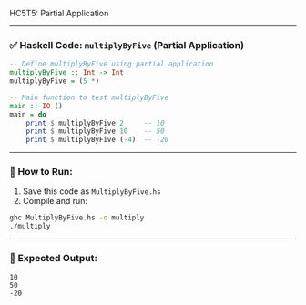 HC5T5: Partial Application

---

### ✅ Haskell Code: `multiplyByFive` (Partial Application)

```haskell
-- Define multiplyByFive using partial application
multiplyByFive :: Int -> Int
multiplyByFive = (5 *)

-- Main function to test multiplyByFive
main :: IO ()
main = do
    print $ multiplyByFive 2     -- 10
    print $ multiplyByFive 10    -- 50
    print $ multiplyByFive (-4)  -- -20
```

---

### 🏃 How to Run:

1. Save this code as `MultiplyByFive.hs`
2. Compile and run:

```bash
ghc MultiplyByFive.hs -o multiply
./multiply
```

---

### 🧾 Expected Output:

```
10
50
-20
```
